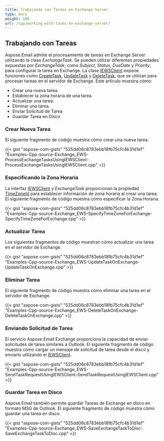```yaml
---  
title: Trabajando con Tareas en Exchange Server  
type: docs  
weight: 100  
url: /cpp/working-with-tasks-on-exchange-server/  
---  
```

  
## **Trabajando con Tareas**  
Aspose.Email admite el procesamiento de tareas en Exchange Server utilizando la clase *ExchangeTask*. Se pueden utilizar diferentes propiedades expuestas por *ExchangeTask*, como *Subject*, *Status*, *DueDate* y *Priority*, para configurar la tarea en Exchange. La clase [IEWSClient](https://apireference.aspose.com/email/cpp/class/aspose.email.clients.exchange.web_service.i_e_w_s_client) expone funciones como [CreateTask](https://apireference.aspose.com/email/cpp/class/aspose.email.clients.exchange.web_service.i_e_w_s_client#a25420465dd38d784ce78428818ea2b78), [UpdateTask](https://apireference.aspose.com/email/cpp/class/aspose.email.clients.exchange.web_service.i_e_w_s_client#a4ed6fe13e1278778cc28b867c3ef9dea) y [DeleteTask](https://apireference.aspose.com/email/cpp/class/aspose.email.clients.exchange.web_service.i_e_w_s_client#a2bd114b07afa5e97649788a9a9dd9cda), que se utilizan para procesar tareas en el servidor de Exchange. Este artículo muestra cómo:  
  
- Crear una nueva tarea.  
- Establecer la zona horaria de una tarea.  
- Actualizar una tarea.  
- Eliminar una tarea.  
- Enviar Solicitud de Tarea  
- Guardar Tarea en Disco  
### **Crear Nueva Tarea**  
El siguiente fragmento de código muestra cómo crear una nueva tarea.  
  
  
{{< gist "aspose-com-gists" "525dd06c8783ebb18fb75cfc4b31d1ef" "Examples-Cpp-source-Exchange_EWS-ProcessExchangeTasksUsingIEWSClient-ProcessExchangeTasksUsingIEWSClient.cpp" >}}  
### **Especificando la Zona Horaria**  
La interfaz [IEWSClient](https://apireference.aspose.com/email/cpp/class/aspose.email.clients.exchange.web_service.i_e_w_s_client) y *ExchangeTask* proporcionan la propiedad [TimeZoneId](https://apireference.aspose.com/email/cpp/class/aspose.email.clients.exchange.web_service.i_e_w_s_client#a650927ee2f7ae45babc217f148640148) para establecer información de zona horaria al crear una tarea. El siguiente fragmento de código muestra cómo especificar la Zona Horaria.  
  
  
{{< gist "aspose-com-gists" "525dd06c8783ebb18fb75cfc4b31d1ef" "Examples-Cpp-source-Exchange_EWS-SpecifyTimeZoneForExchange-SpecifyTimeZoneForExchange.cpp" >}}  
### **Actualizar Tarea**  
Los siguientes fragmentos de código muestran cómo actualizar una tarea en el servidor de Exchange.  
  
  
{{< gist "aspose-com-gists" "525dd06c8783ebb18fb75cfc4b31d1ef" "Examples-Cpp-source-Exchange_EWS-UpdateTaskOnExchange-UpdateTaskOnExchange.cpp" >}}  
### **Eliminar Tarea**  
El siguiente fragmento de código muestra cómo eliminar una tarea en el servidor de Exchange.  
  
  
{{< gist "aspose-com-gists" "525dd06c8783ebb18fb75cfc4b31d1ef" "Examples-Cpp-source-Exchange_EWS-DeleteTaskOnExchange-DeleteTaskOnExchange.cpp" >}}  
### **Enviando Solicitud de Tarea**  
El servicio Aspose.Email Exchange proporciona la capacidad de enviar solicitudes de tarea similares a Outlook. El siguiente fragmento de código muestra cómo cargar un mensaje de solicitud de tarea desde el disco y enviarlo utilizando el [IEWSClient](https://apireference.aspose.com/email/cpp/class/aspose.email.clients.exchange.web_service.i_e_w_s_client).  
  
  
{{< gist "aspose-com-gists" "525dd06c8783ebb18fb75cfc4b31d1ef" "Examples-Cpp-source-Exchange_EWS-SendTaskRequestUsingIEWSClient-SendTaskRequestUsingIEWSClient.cpp" >}}  
### **Guardar Tarea en Disco**  
Aspose.Email también permite guardar Tareas de Exchange en disco en formato MSG de Outlook. El siguiente fragmento de código muestra cómo guardar una tarea en disco.  
  
  
{{< gist "aspose-com-gists" "525dd06c8783ebb18fb75cfc4b31d1ef" "Examples-Cpp-source-Exchange_EWS-SaveExchangeTaskToDisc-SaveExchangeTaskToDisc.cpp" >}}  